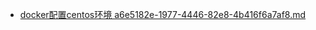 - [docker配置centos环境 a6e5182e-1977-4446-82e8-4b416f6a7af8.md](../assets/docker配置centos环境_a6e5182e-1977-4446-82e8-4b416f6a7af8_1668098085476_0.md)